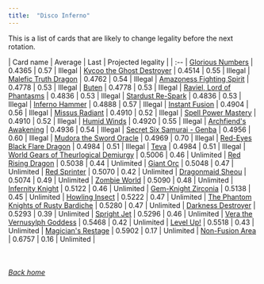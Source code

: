 ```yaml
---
title:  "Disco Inferno"
---
```


This is a list of cards that are likely to change legality before the next rotation.

| Card name | Average | Last | Projected legality |
| :-- |
[Glorious Numbers](https://db.ygoprodeck.com/card/?search=Glorious%20Numbers) | 0.4365 | 0.57 | Illegal |
[Kycoo the Ghost Destroyer](https://db.ygoprodeck.com/card/?search=Kycoo%20the%20Ghost%20Destroyer) | 0.4514 | 0.55 | Illegal |
[Malefic Truth Dragon](https://db.ygoprodeck.com/card/?search=Malefic%20Truth%20Dragon) | 0.4762 | 0.54 | Illegal |
[Amazoness Fighting Spirit](https://db.ygoprodeck.com/card/?search=Amazoness%20Fighting%20Spirit) | 0.4778 | 0.53 | Illegal |
[Buten](https://db.ygoprodeck.com/card/?search=Buten) | 0.4778 | 0.53 | Illegal |
[Raviel, Lord of Phantasms](https://db.ygoprodeck.com/card/?search=Raviel,%20Lord%20of%20Phantasms) | 0.4836 | 0.53 | Illegal |
[Stardust Re-Spark](https://db.ygoprodeck.com/card/?search=Stardust%20Re-Spark) | 0.4836 | 0.53 | Illegal |
[Inferno Hammer](https://db.ygoprodeck.com/card/?search=Inferno%20Hammer) | 0.4888 | 0.57 | Illegal |
[Instant Fusion](https://db.ygoprodeck.com/card/?search=Instant%20Fusion) | 0.4904 | 0.56 | Illegal |
[Missus Radiant](https://db.ygoprodeck.com/card/?search=Missus%20Radiant) | 0.4910 | 0.52 | Illegal |
[Spell Power Mastery](https://db.ygoprodeck.com/card/?search=Spell%20Power%20Mastery) | 0.4910 | 0.52 | Illegal |
[Humid Winds](https://db.ygoprodeck.com/card/?search=Humid%20Winds) | 0.4920 | 0.55 | Illegal |
[Archfiend's Awakening](https://db.ygoprodeck.com/card/?search=Archfiend's%20Awakening) | 0.4936 | 0.54 | Illegal |
[Secret Six Samurai - Genba](https://db.ygoprodeck.com/card/?search=Secret%20Six%20Samurai%20-%20Genba) | 0.4956 | 0.60 | Illegal |
[Mudora the Sword Oracle](https://db.ygoprodeck.com/card/?search=Mudora%20the%20Sword%20Oracle) | 0.4969 | 0.70 | Illegal |
[Red-Eyes Black Flare Dragon](https://db.ygoprodeck.com/card/?search=Red-Eyes%20Black%20Flare%20Dragon) | 0.4984 | 0.51 | Illegal |
[Teva](https://db.ygoprodeck.com/card/?search=Teva) | 0.4984 | 0.51 | Illegal |
[World Gears of Theurlogical Demiurgy](https://db.ygoprodeck.com/card/?search=World%20Gears%20of%20Theurlogical%20Demiurgy) | 0.5006 | 0.46 | Unlimited |
[Red Rising Dragon](https://db.ygoprodeck.com/card/?search=Red%20Rising%20Dragon) | 0.5038 | 0.44 | Unlimited |
[Giant Orc](https://db.ygoprodeck.com/card/?search=Giant%20Orc) | 0.5048 | 0.47 | Unlimited |
[Red Sprinter](https://db.ygoprodeck.com/card/?search=Red%20Sprinter) | 0.5070 | 0.42 | Unlimited |
[Dragonmaid Sheou](https://db.ygoprodeck.com/card/?search=Dragonmaid%20Sheou) | 0.5074 | 0.49 | Unlimited |
[Zombie World](https://db.ygoprodeck.com/card/?search=Zombie%20World) | 0.5090 | 0.48 | Unlimited |
[Infernity Knight](https://db.ygoprodeck.com/card/?search=Infernity%20Knight) | 0.5122 | 0.46 | Unlimited |
[Gem-Knight Zirconia](https://db.ygoprodeck.com/card/?search=Gem-Knight%20Zirconia) | 0.5138 | 0.45 | Unlimited |
[Howling Insect](https://db.ygoprodeck.com/card/?search=Howling%20Insect) | 0.5222 | 0.47 | Unlimited |
[The Phantom Knights of Rusty Bardiche](https://db.ygoprodeck.com/card/?search=The%20Phantom%20Knights%20of%20Rusty%20Bardiche) | 0.5280 | 0.47 | Unlimited |
[Darkness Destroyer](https://db.ygoprodeck.com/card/?search=Darkness%20Destroyer) | 0.5293 | 0.39 | Unlimited |
[Spright Jet](https://db.ygoprodeck.com/card/?search=Spright%20Jet) | 0.5296 | 0.46 | Unlimited |
[Vera the Vernusylph Goddess](https://db.ygoprodeck.com/card/?search=Vera%20the%20Vernusylph%20Goddess) | 0.5468 | 0.42 | Unlimited |
[Level Up!](https://db.ygoprodeck.com/card/?search=Level%20Up!) | 0.5518 | 0.43 | Unlimited |
[Magician's Restage](https://db.ygoprodeck.com/card/?search=Magician's%20Restage) | 0.5902 | 0.17 | Unlimited |
[Non-Fusion Area](https://db.ygoprodeck.com/card/?search=Non-Fusion%20Area) | 0.6757 | 0.16 | Unlimited |

<br>

###### [Back home](index)